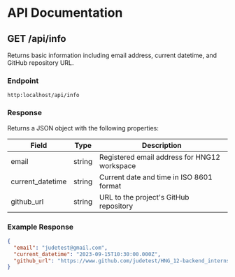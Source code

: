 # API Documentation

## GET /api/info

Returns basic information including email address, current datetime, and GitHub repository URL.

### Endpoint

`http:localhost/api/info`

### Response

Returns a JSON object with the following properties:

| Field | Type | Description |
|-------|------|-------------|
| email | string | Registered email address for HNG12 workspace |
| current_datetime | string | Current date and time in ISO 8601 format |
| github_url | string | URL to the project's GitHub repository |

### Example Response

```json
{
  "email": "judetest@gmail.com",
  "current_datetime": "2023-09-15T10:30:00.000Z",
  "github_url": "https://www.github.com/judetest/HNG_12-backend_internship"
}
```
